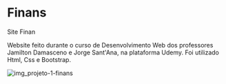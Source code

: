 # Finans
Site Finan

Website feito durante o curso de Desenvolvimento Web dos professores Jamilton Damasceno e Jorge Sant'Ana, na plataforma Udemy. 
Foi utilizado Html, Css e Bootstrap.

![img_projeto-1-finans](https://github.com/kevin19tech/Finans/assets/57818408/fa1ad805-ae92-4059-a85c-7c3a400c22a3)
